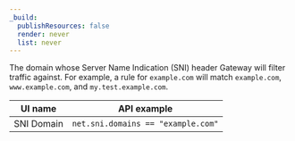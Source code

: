 ```yaml
---
_build:
  publishResources: false
  render: never
  list: never
---
```


The domain whose Server Name Indication (SNI) header Gateway will filter traffic against. For example, a rule for `example.com` will match `example.com`, `www.example.com`, and `my.test.example.com`.

| UI name    | API example                       |
| ---------- | --------------------------------- |
| SNI Domain | `net.sni.domains == "example.com"` |